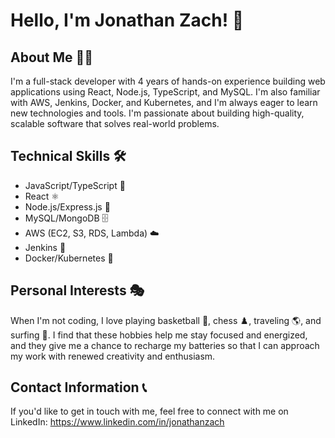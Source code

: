 # Hello, I'm Jonathan Zach! 👋

## About Me 🙋‍♂️

I'm a full-stack developer with 4 years of hands-on experience building web applications using React, Node.js, TypeScript, and MySQL. I'm also familiar with AWS, Jenkins, Docker, and Kubernetes, and I'm always eager to learn new technologies and tools. I'm passionate about building high-quality, scalable software that solves real-world problems.

## Technical Skills 🛠️

- JavaScript/TypeScript 📜
- React ⚛️
- Node.js/Express.js 🚀
- MySQL/MongoDB 🗄️
- AWS (EC2, S3, RDS, Lambda) ☁️
- Jenkins 🚦
- Docker/Kubernetes 🐳

## Personal Interests 🎭

When I'm not coding, I love playing basketball 🏀, chess ♟️, traveling 🌎, and surfing 🌊. I find that these hobbies help me stay focused and energized, and they give me a chance to recharge my batteries so that I can approach my work with renewed creativity and enthusiasm.

## Contact Information 📞

If you'd like to get in touch with me, feel free to connect with me on LinkedIn: https://www.linkedin.com/in/jonathanzach
